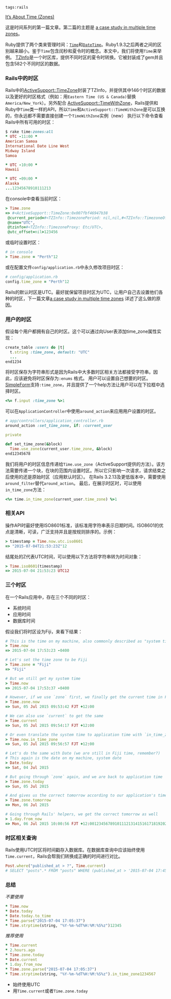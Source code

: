 ```
tags:rails
```
[It’s About Time (Zones)](https://robots.thoughtbot.com/its-about-time-zones)

这是时间系列的第一篇文章。第二篇的主题是 [a case study in multiple time zones](http://robots.thoughtbot.com/a-case-study-in-multiple-time-zones)。

Ruby提供了两个类来管理时间：[`Time`](http://ruby-doc.org/core-2.2.2/Time.html)和[`DateTime`](http://ruby-doc.org/stdlib-2.0.0/libdoc/date/rdoc/DateTime.html)。Ruby1.9.3之后两者之间的区别越来越小。鉴于`Time`包含闰秒和夏令时的概念。本文中，我们将使用`Time`来举例。 
[TZInfo](https://tzinfo.github.io/)是一个时区库，提供不同时区的夏令时转换。它被封装成了gem并且包含582个不同时区的数据。
<!--more-->
### Rails中的时区

Rails中的[ActiveSupport::TimeZone](http://api.rubyonrails.org/classes/ActiveSupport/TimeZone.html)封装了TZInfo，并提供其中146个时区的数据以及更好的时区格式（例如：用`Eastern Time (US & Canada)`替换`America/New_York`）。另外配合 [ActiveSupport::TimeWithZone](http://api.rubyonrails.org/classes/ActiveSupport/TimeWithZone.html)，Rails提供和Ruby中`Time`类一样的API，所以`Time`和`ActiveSupport::TimeWithZone`是可以互换的，你永远都不需要直接创建一个`TimeWithZone`实例（new） 
执行以下命令查看Rails中所有可用的时区：

```ruby
$ rake time:zones:all
* UTC -11:00 *
American Samoa
International Date Line West
Midway Island
Samoa

* UTC -10:00 *
Hawaii

* UTC -09:00 *
Alaska
...12345678910111213
```

在console中查看当前时区：

```ruby
> Time.zone
=> #<ActiveSupport::TimeZone:0x007fbf46947b38
 @current_period=#<TZInfo::TimezonePeriod: nil,nil,#<TZInfo::TimezoneOffset: 0,0,UTC>>>,
 @name="UTC",
 @tzinfo=#<TZInfo::TimezoneProxy: Etc/UTC>,
 @utc_offset=nil>123456
```

或临时设置时区：

```ruby
# in console
> Time.zone = "Perth"12
```

或在配置文件`config/application.rb`中永久修改项目时区：

```ruby
# config/application.rb
config.time_zone = "Perth"12
```

Rails的默认时区是UTC。最好就保留项目时区为UTC，让用户自己去设置他们各种的时区，下一篇文章[a case study in multiple time zones](http://robots.thoughtbot.com/a-case-study-in-multiple-time-zones) 详述了这么做的原因。

### 用户的时区

假设每个用户都拥有自己的时区。这个可以通过向User表添加time_zone属性实现：

```ruby
create_table :users do |t|
  t.string :time_zone, default: "UTC"
  ...
end1234
```

将时区保存为字符串形式是因为Rails中大多数时区相关方法都接受字符串。因此，应该避免将时区保存为`:enums` 格式。 
用户可以设置自己想要的时区。[SimpleForm](https://github.com/plataformatec/simple_form#priority)支持`:time_zone`，并且提供了一个help方法让用户可以在下拉框中选择时区。

```ruby
<%= f.input :time_zone %>1
```

可以在`ApplicationController`中使用`around_action`来应用用户设置的时区。

```ruby
# app/controllers/application_controller.rb
around_action :set_time_zone, if: :current_user

private

def set_time_zone(&block)
  Time.use_zone(current_user.time_zone, &block)
end12345678
```

我们将用户的时区信息传递给`Time.use_zone`（ActiveSupport提供的方法）。该方法需要传递一个块，在块的范围内设置时区。所以它只影响一次请求，请求结束之后使用的还是原始时区（应用默认时区）。 
在Rails 3.2.13及更低版本中，需要使用`around_filter`替代`around_action`。 
最后，在展示时区时，可以使用`in_time_zone`方法：

```ruby
<%= time.in_time_zone(current_user.time_zone) %>1
```

### 相关API

操作API时最好使用ISO8601标准，该标准用字符串表示日期时间。ISO8601的优点是清晰，可读，广泛支持并且是按规则排序的。示例：

```ruby
> timestamp = Time.now.utc.iso8601
=> "2015-07-04T21:53:23Z"12
```

结尾处的Z代表UTC时间，可以使用以下方法将字符串转为时间对象：

```ruby
> Time.iso8601(timestamp)
=> 2015-07-04 21:53:23 UTC12
```

### 三个时区

在一个Rails应用中，存在三个不同的时区：

- 系统时间
- 应用时间
- 数据库时间

假设我们将时区设为Fiji，来看下结果：

```ruby
# This is the time on my machine, also commonly described as "system time"
> Time.now
=> 2015-07-04 17:53:23 -0400

# Let's set the time zone to be Fiji
> Time.zone = "Fiji"
=> "Fiji"

# But we still get my system time
> Time.now
=> 2015-07-04 17:53:37 -0400

# However, if we use `zone` first, we finally get the current time in Fiji
> Time.zone.now
=> Sun, 05 Jul 2015 09:53:42 FJT +12:00

# We can also use `current` to get the same
> Time.current
=> Sun, 05 Jul 2015 09:54:17 FJT +12:00

# Or even translate the system time to application time with `in_time_zone`
> Time.now.in_time_zone
=> Sun, 05 Jul 2015 09:56:57 FJT +12:00

# Let's do the same with Date (we are still in Fiji time, remember?)
# This again is the date on my machine, system date
> Date.today
=> Sat, 04 Jul 2015

# But going through `zone` again, and we are back to application time
> Time.zone.today
=> Sun, 05 Jul 2015

# And gives us the correct tomorrow according to our application's time zone
> Time.zone.tomorrow
=> Mon, 06 Jul 2015

# Going through Rails' helpers, we get the correct tomorrow as well
> 1.day.from_now
=> Mon, 06 Jul 2015 10:00:56 FJT +12:0012345678910111213141516171819202122232425262728293031323334353637383940
```

### 时区相关查询

Rails使用UTC时区将时间戳存入数据库。在数据库查询中应该始终使用`Time.current`，Rails会帮我们转换成正确的时间进行对比。

```ruby
Post.where("published_at > ?", Time.current)
# SELECT "posts".* FROM "posts" WHERE (published_at > '2015-07-04 17:45:01.452465')12
```

### 总结

*不要使用*

```ruby
* Time.now
* Date.today
* Date.today.to_time
* Time.parse("2015-07-04 17:05:37")
* Time.strptime(string, "%Y-%m-%dT%H:%M:%S%z")12345
```

*推荐使用*

```ruby
* Time.current
* 2.hours.ago
* Time.zone.today
* Date.current
* 1.day.from_now
* Time.zone.parse("2015-07-04 17:05:37")
* Time.strptime(string, "%Y-%m-%dT%H:%M:%S%z").in_time_zone1234567
```

- 始终使用UTC
- 用`Time.current`或者`Time.zone.today`